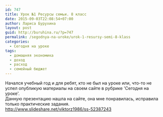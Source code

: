```yaml
---
id: 747
title: Урок №1 Ресурсы семьи. 8 класс
date: 2015-09-03T22:08:54+07:00
author: Лариса Бурухина
layout: post
guid: http://buruhina.ru/?p=747
permalink: /segodnya-na-uroke/urok-1-resursy-semi-8-klass
categories:
  - Сегодня на уроке
tags:
  - домашняя экономика
  - доход
  - расход
  - семейный бюджет
---
```

Начался учебный год и для ребят, кто не был на уроке или, что-то не успел опубликую материалы на своем сайте в рубрике 'Сегодня на уроке'.  
Данную презентацию нашла на сайте, она мне понравилась, исправила только практические задания.  
<a href="http://www.slideshare.net/viktorz1986/ss-52387243" target="_blank">http://www.slideshare.net/viktorz1986/ss-52387243</a>